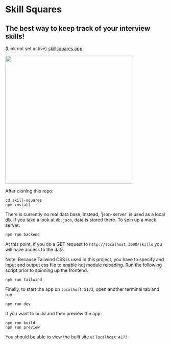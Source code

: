 # Skill Squares
## The best way to keep track of your interview skills!
(Link not yet active)
[skillsquares.app](https://skillsquares.app)

<img width="400px" src="https://user-images.githubusercontent.com/34523493/193437171-4e417bb2-d30b-4f40-8b1b-ae85febc62cb.png" />

After cloning this repo:
```
cd skill-squares
npm install
```
There is currently no real data base, instead, 'json-server' is used as a local db.
If you take a look at `db.json`, data is stored there. 
To spin up a mock server:
```
npm run backend
```
At this point, if you do a GET request to `http://localhost:3000/skills` you will have access to the data

Note: Because Tailwind CSS is used in this project, you have to specify and input and output css file to enable hot module reloading. Run the following script prior to spinning up the frontend.
```
npm run tailwind
```

Finally, to start the app on `localhost:5173`, open another terminal tab and run:
```
npm run dev
```

If you want to build and then preview the app:
```
npm run build
npm run preview
```
You should be able to view the built site at `localhost:4173`



